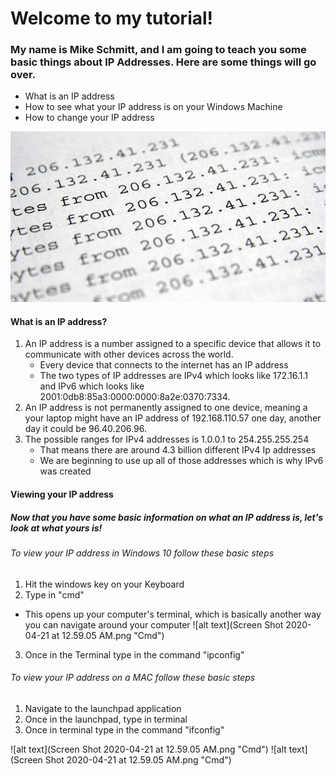 #               Welcome to my tutorial!

### My name is Mike Schmitt, and I am going to teach you some basic things about IP Addresses. Here are some things will go over.


* What is an IP address
* How to see what your IP address is on your Windows Machine
* How to change your IP address
 
![alt text](ip-address-1.jpeg "IP")
#### What is an IP address?
1. An IP address is a number assigned to a specific device that allows it to communicate with other devices across the world.
   * Every device that connects to the internet has an IP address
   * The two types of IP addresses are IPv4 which looks like 172.16.1.1 and IPv6 which looks like 2001:0db8:85a3:0000:0000:8a2e:0370:7334.
2. An IP address is not permanently assigned to one device, meaning a your laptop might have an IP address of 192.168.110.57 one day, another day it could be 96.40.206.96.
3. The possible ranges for IPv4 addresses is 1.0.0.1 to 254.255.255.254
   * That means there are around 4.3 billion different IPv4 Ip addresses
   * We are beginning to use up all of those addresses which is why IPv6 was created
  
#### Viewing your IP address
##### Now that you have some basic information on what an IP address is, let's look at what yours is!
###### To view your IP address in Windows 10 follow these basic steps
1. Hit the windows key on your Keyboard
2. Type in "cmd"
  * This opens up your computer's terminal, which is basically another way you can navigate around your computer
  ![alt text](Screen Shot 2020-04-21 at 12.59.05 AM.png "Cmd")
3. Once in the Terminal type in the command "ipconfig"
###### To view your IP address on a MAC follow these basic steps
1. Navigate to the launchpad application
2. Once in the launchpad, type in terminal
3. Once in terminal type in the command "ifconfig"




![alt text](Screen Shot 2020-04-21 at 12.59.05 AM.png "Cmd")
![alt text](Screen Shot 2020-04-21 at 12.59.05 AM.png "Cmd")

